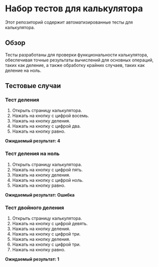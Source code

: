 # Набор тестов для калькулятора

Этот репозиторий содержит автоматизированные тесты для калькулятора.

## Обзор

Тесты разработаны для проверки функциональности калькулятора, обеспечивая точные результаты вычислений для основных операций, таких как деление, а также обработку крайних случаев, таких как деление на ноль.

## Тестовые случаи

### Тест деления

  1. Открыть страницу калькулятора.
  2. Нажать на кнопку с цифрой восемь.
  3. Нажать на кнопку деления.
  4. Нажать на кнопку с цифрой два.
  5. Нажать на кнопку равно.

**Ожидаемый результат: 4**

### Тест деления на ноль

  1. Открыть страницу калькулятора.
  2. Нажать на кнопку с цифрой пять.
  3. Нажать на кнопку деления.
  4. Нажать на кнопку с цифрой ноль.
  5. Нажать на кнопку равно.

**Ожидаемый результат: Ошибка**

### Тест двойного деления

  1. Открыть страницу калькулятора.
  2. Нажать на кнопку с цифрой девять.
  3. Нажать на кнопку деления.
  4. Нажать на кнопку с цифрой три.
  5. Нажать на кнопку деления.
  6. Нажать на кнопку с цифрой три.
  7. Нажать на кнопку равно.

**Ожидаемый результат: 1**
